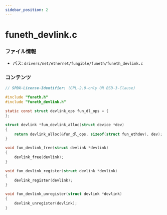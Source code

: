 ```yaml
---
sidebar_position: 2
---
```

# funeth_devlink.c

### ファイル情報

- パス: `drivers/net/ethernet/fungible/funeth/funeth_devlink.c`

### コンテンツ

```c
// SPDX-License-Identifier: (GPL-2.0-only OR BSD-3-Clause)

#include "funeth.h"
#include "funeth_devlink.h"

static const struct devlink_ops fun_dl_ops = {
};

struct devlink *fun_devlink_alloc(struct device *dev)
{
	return devlink_alloc(&fun_dl_ops, sizeof(struct fun_ethdev), dev);
}

void fun_devlink_free(struct devlink *devlink)
{
	devlink_free(devlink);
}

void fun_devlink_register(struct devlink *devlink)
{
	devlink_register(devlink);
}

void fun_devlink_unregister(struct devlink *devlink)
{
	devlink_unregister(devlink);
}

```
